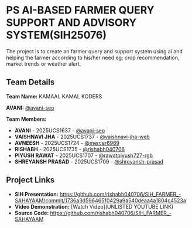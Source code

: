 # PS AI-BASED FARMER QUERY SUPPORT AND ADVISORY SYSTEM(SIH25076)

The project is to create an farmer query and support system using ai and helping the farmer according to his/her need eg: crop recommendation, market trends or weather alert.

## Team Details

**Team Name:** KAMAAL KAMAL KODERS

**AVANI:** [@avani-seo](https://github.com/avani-seo)

**Team Members:**

- **AVANI** - 2025UCS1637 - [@avani-seo](https://github.com/avani-seo)
- **VAISHNAVI JHA** - 2025UCS1737 - [@vaishnavi-jha-web](https://github.com/vaishnavi-jha-web)
- **AVNEESH** - 2025UCS1724 - [@mercer6969](https://github.com/mercer6969)
- **RISHABH** - 2025UCS1735 - [@rishabh040706](https://github.com/rishabh040706)
- **PIYUSH RAWAT** - 2025UCS1707 - [@rawatpiyush727-rgb](https://github.com/rawatpiyush727-rgb)
- **SHREYANSH PRASAD** - 2025UCS1709 - [@shreyansh-prasad](https://github.com/shreyansh-prasad)

## Project Links

- **SIH Presentation:** https://github.com/rishabh040706/SIH_FARMER_-SAHAYAAM/commit/1736a3d59646510429a9a540deaa4a1804c4523a
- **Video Demonstration:** [Watch Video](UNLISTED YOUTUBE LINK)
- **Source Code:** https://github.com/rishabh040706/SIH_FARMER_-SAHAYAAM

